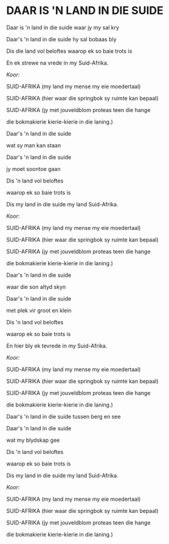 # DAAR IS 'N LAND IN DIE SUIDE

Daar is 'n land in die suide waar jy my sal kry

Daar's 'n land in die suide hy sal bobaas bly

Dis die land vol beloftes waarop ek so baie trots is

En ek strewe na vrede in my Suid-Afrika.


_Koor:_

SUID-AFRIKA (my land my mense my eie moedertaal)

SUID-AFRIKA (hier waar die springbok sy ruimte kan bepaal)

SUID-AFRIKA (jy met jouveldblom proteas teen die hange

die bokmakierie kierie-kierie in die laning.)


Daar's 'n land in die suide

wat sy man kan staan

Daar's 'n land in die suide

jy moet soontoe gaan

Dis 'n land vol beloftes

waarop ek so baie trots is

Dis my land in die suide my land Suid-Afrika.


_Koor:_

SUID-AFRIKA (my land my mense my eie moedertaal)

SUID-AFRIKA (hier waar die springbok sy ruimte kan bepaal)

SUID-AFRIKA (jy met jouveldblom proteas teen die hange

die bokmakierie kierie-kierie in die laning.)


Daar's 'n land in die suide

waar die son altyd skyn

Daar's 'n land in die suide

met plek vir groot en klein

Dis 'n land vol beloftes

waarop ek so baie trots is

En hier bly ek tevrede in my Suid-Afrika.


_Koor:_

SUID-AFRIKA (my land my mense my eie moedertaal)

SUID-AFRIKA (hier waar die springbok sy ruimte kan bepaal)

SUID-AFRIKA (jy met jouveldblom proteas teen die hange

die bokmakierie kierie-kierie in die laning.)


Daar's 'n land in die suide tussen berg en see

Daar's 'n land in die suide

wat my blydskap gee

Dis 'n land vol beloftes

waarop ek so baie trots is

Dis my land in die suide my land Suid-Afrika.


_Koor:_

SUID-AFRIKA (my land my mense my eie moedertaal)

SUID-AFRIKA (hier waar die springbok sy ruimte kan bepaal)

SUID-AFRIKA (jy met jouveldblom proteas teen die hange

die bokmakierie kierie-kierie in die laning.)

